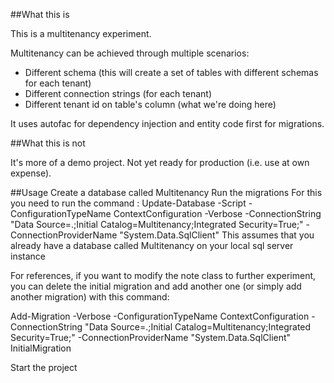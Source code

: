 ##What this is

This is a multitenancy experiment.

Multitenancy can be achieved through multiple scenarios: 

- Different schema (this will create a set of tables with different schemas for each tenant)
- Different connection strings (for each tenant)
- Different tenant id on table's column (what we're doing here)


It uses autofac for dependency injection and entity code first for migrations.

##What this is not

It's more of a demo project.  Not yet ready for production (i.e. use at own expense). 

##Usage 
Create a database called Multitenancy
Run the migrations
For this you need to run the command : 
Update-Database -Script -ConfigurationTypeName ContextConfiguration -Verbose -ConnectionString "Data Source=.;Initial Catalog=Multitenancy;Integrated Security=True;" -ConnectionProviderName "System.Data.SqlClient"
This assumes that you already have a database called Multitenancy on your local sql server instance

For references, if you want to modify the note class to further experiment, you can delete the initial migration and add another one (or simply add another migration) with this command: 

Add-Migration -Verbose -ConfigurationTypeName ContextConfiguration -ConnectionString "Data Source=.;Initial Catalog=Multitenancy;Integrated Security=True;" -ConnectionProviderName "System.Data.SqlClient" InitialMigration

Start the project